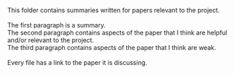 This folder contains summaries written for papers relevant to the project.
<br />
<br />The first paragraph is a summary.
<br />The second paragraph contains aspects of the paper that I think are helpful and/or relevant to the project.
<br />The third paragraph contains aspects of the paper that I think are weak.
<br />
<br />Every file has a link to the paper it is discussing.
